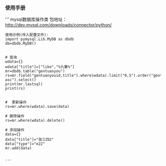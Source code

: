 ### 使用手册
'''
    mysql数据库操作类 包地址：http://dev.mysql.com/downloads/connector/python/

    使用示例(传入配置文件):
    import pymysql.Lib.MyDB as dbdb
    db=dbdb.MyDB()


    # 查询
    wdata={}
    wdata["title"]=["like","%九寨%"]
    mr=dbdb.table("gentuanyou")
    rs=mr.field("gentuanyouid,title").where(wdata).limit("0,5").order("gentuanyouid asc").select()
    print(mr.lastsql)
    print(rs)


    #  更新操作
    rs=mr.where(wdata).save(data)

    # 删除操作
    rs=mr.where(wdata).delete()

    # 添加操作
    data={}
    data["title"]="张三四2"
    data["type"]="e22"
    mr.add(data)


    '''

